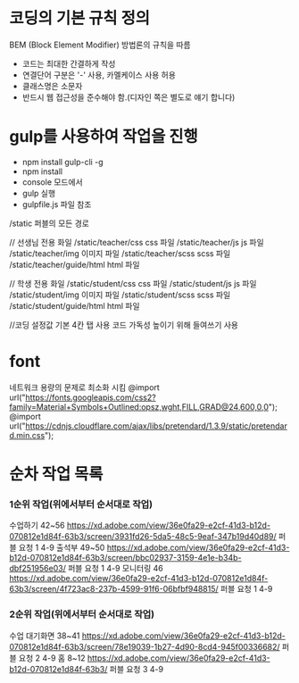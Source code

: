 # 코딩의 기본 규칙 정의

BEM (Block Element Modifier) 방법론의 규칙을 따름

- 코드는 최대한 간결하게 작성
- 연결단어 구분은 '-' 사용, 카멜케이스 사용 허용
- 클래스명은 소문자
- 반드시 웹 접근성을 준수해야 함.(디자인 쪽은 별도로 얘기 합니다)

# gulp를 사용하여 작업을 진행

- npm install gulp-cli -g
- npm install
- console 모드에서
- gulp 실행
- gulpfile.js 파일 참조

/static 퍼블의 모든 경로

// 선생님 전용 화일
/static/teacher/css css 파일
/static/teacher/js js 파일
/static/teacher/img 이미지 파일
/static/teacher/scss scss 파일
/static/teacher/guide/html html 파일

// 학생 전용 화일
/static/student/css css 파일
/static/student/js js 파일
/static/student/img 이미지 파일
/static/student/scss scss 파일
/static/student/guide/html html 파일

//코딩 설정값 
기본 4칸 탭 사용
코드 가독성 높이기 위해 들여쓰기 사용

# font 
네트워크 용량의 문제로 최소화 시킴
@import url("https://fonts.googleapis.com/css2?family=Material+Symbols+Outlined:opsz,wght,FILL,GRAD@24,600,0,0");
@import url("https://cdnjs.cloudflare.com/ajax/libs/pretendard/1.3.9/static/pretendard.min.css");

# 순차 작업 목록
### 1순위 작업(위에서부터 순서대로 작업)
수업하기	42~56	https://xd.adobe.com/view/36e0fa29-e2cf-41d3-b12d-070812e1d84f-63b3/screen/3931fd26-5da5-48c5-9eaf-347b19d40d89/	퍼블 요청	1	4-9
출석부	49~50	https://xd.adobe.com/view/36e0fa29-e2cf-41d3-b12d-070812e1d84f-63b3/screen/bbc02937-3159-4e1e-b34b-dbf251956e03/	퍼블 요청	1	4-9
모니터링	46	https://xd.adobe.com/view/36e0fa29-e2cf-41d3-b12d-070812e1d84f-63b3/screen/4f723ac8-237b-4599-91f6-06bfbf948815/	퍼블 요청	1	4-9


### 2순위 작업(위에서부터 순서대로 작업)
수업 대기화면	38~41	https://xd.adobe.com/view/36e0fa29-e2cf-41d3-b12d-070812e1d84f-63b3/screen/78e19039-1b27-4d90-8cd4-945f00336682/	퍼블 요청	2	4-9
홈	8~12	https://xd.adobe.com/view/36e0fa29-e2cf-41d3-b12d-070812e1d84f-63b3/	퍼블 요청	3	4-9	


